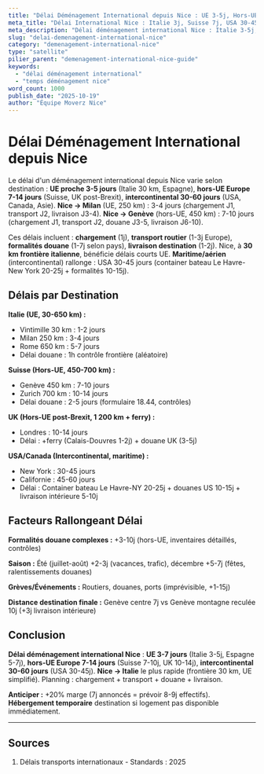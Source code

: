 ```yaml
---
title: "Délai Déménagement International depuis Nice : UE 3-5j, Hors-UE 7-14j"
meta_title: "Délai International Nice : Italie 3j, Suisse 7j, USA 30-45j"
meta_description: "Délai déménagement international Nice : Italie 3-5j, Suisse 7-10j, UK 10-14j, USA/Canada 30-45j. Transport, douane, livraison. Guide."
slug: "delai-demenagement-international-nice"
category: "demenagement-international-nice"
type: "satellite"
pilier_parent: "demenagement-international-nice-guide"
keywords:
  - "délai déménagement international"
  - "temps déménagement nice"
word_count: 1000
publish_date: "2025-10-19"
author: "Équipe Moverz Nice"
---
```


# Délai Déménagement International depuis Nice

Le délai d'un déménagement international depuis Nice varie selon destination : **UE proche 3-5 jours** (Italie 30 km, Espagne), **hors-UE Europe 7-14 jours** (Suisse, UK post-Brexit), **intercontinental 30-60 jours** (USA, Canada, Asie). **Nice → Milan** (UE, 250 km) : 3-4 jours (chargement J1, transport J2, livraison J3-4). **Nice → Genève** (hors-UE, 450 km) : 7-10 jours (chargement J1, transport J2, douane J3-5, livraison J6-10).

Ces délais incluent : **chargement** (1j), **transport routier** (1-3j Europe), **formalités douane** (1-7j selon pays), **livraison destination** (1-2j). Nice, à **30 km frontière italienne**, bénéficie délais courts UE. **Maritime/aérien** (intercontinental) rallonge : USA 30-45 jours (container bateau Le Havre-New York 20-25j + formalités 10-15j).

## Délais par Destination

**Italie (UE, 30-650 km) :**
- Vintimille 30 km : 1-2 jours
- Milan 250 km : 3-4 jours
- Rome 650 km : 5-7 jours
- Délai douane : 1h contrôle frontière (aléatoire)

**Suisse (Hors-UE, 450-700 km) :**
- Genève 450 km : 7-10 jours
- Zurich 700 km : 10-14 jours
- Délai douane : 2-5 jours (formulaire 18.44, contrôles)

**UK (Hors-UE post-Brexit, 1 200 km + ferry) :**
- Londres : 10-14 jours
- Délai : +ferry (Calais-Douvres 1-2j) + douane UK (3-5j)

**USA/Canada (Intercontinental, maritime) :**
- New York : 30-45 jours
- Californie : 45-60 jours
- Délai : Container bateau Le Havre-NY 20-25j + douanes US 10-15j + livraison intérieure 5-10j

## Facteurs Rallongeant Délai

**Formalités douane complexes :** +3-10j (hors-UE, inventaires détaillés, contrôles)

**Saison :** Été (juillet-août) +2-3j (vacances, trafic), décembre +5-7j (fêtes, ralentissements douanes)

**Grèves/Événements :** Routiers, douanes, ports (imprévisible, +1-15j)

**Distance destination finale :** Genève centre 7j vs Genève montagne reculée 10j (+3j livraison intérieure)

## Conclusion

**Délai déménagement international Nice** : **UE 3-7 jours** (Italie 3-5j, Espagne 5-7j), **hors-UE Europe 7-14 jours** (Suisse 7-10j, UK 10-14j), **intercontinental 30-60 jours** (USA 30-45j). **Nice → Italie** le plus rapide (frontière 30 km, UE simplifié). Planning : chargement + transport + douane + livraison.

**Anticiper :** +20% marge (7j annoncés = prévoir 8-9j effectifs). **Hébergement temporaire** destination si logement pas disponible immédiatement.

---

## Sources

1. Délais transports internationaux - Standards : 2025


